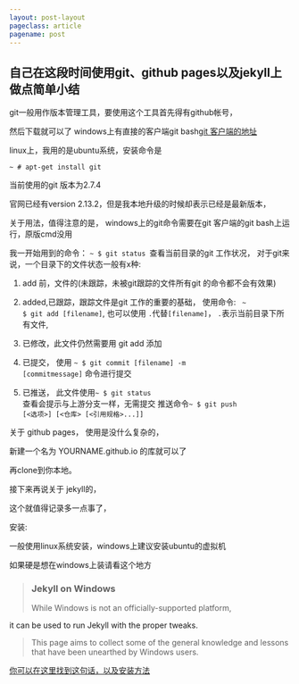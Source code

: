 ```yaml
---
layout: post-layout
pageclass: article
pagename: post
---
```


## 自己在这段时间使用git、github pages以及jekyll上做点简单小结

git一般用作版本管理工具，要使用这个工具首先得有github帐号，

然后下载就可以了 windows上有直接的客户端git bash[git 客户端的地址](https://git-scm.com/)

linux上，我用的是ubuntu系统，安装命令是

<code>~ # apt-get install git</code>

当前使用的git 版本为2.7.4

官网已经有version 2.13.2，但是我本地升级的时候却表示已经是最新版本，

关于用法，值得注意的是， windows上的git命令需要在git 客户端的git bash上运行，原版cmd没用

我一开始用到的命令：
<code>~ $ git status </code>查看当前目录的git 工作状况，
对于git来说，一个目录下的文件状态一般有x种:
1. add 前，文件的(未跟踪，未被git跟踪的文件所有git 的命令都不会有效果)

2. added,已跟踪，跟踪文件是git 工作的重要的基础，
使用命令: 
 <code> ~ $ git add [filename]</code>,
 也可以使用 <code>.</code>代替<code>[filename]</code>， <code>.</code>表示当前目录下所有文件,

3. 已修改，此文件仍然需要用 git add 添加

4. 已提交， 使用 <code>~ $ git commit [filename] -m [commitmessage]</code>
命令进行提交

5. 已推送， 此文件使用<code>~ $ git status </code>查看会提示与上游分支一样，无需提交
推送命令<code>~ $ git push [<选项>] [<仓库> [<引用规格>...]]</code>


关于 github pages， 使用是没什么复杂的，

新建一个名为 YOURNAME.github.io 的库就可以了

再clone到你本地。

接下来再说关于 jekyll的，

这个就值得记录多一点事了，

安装:

一般使用linux系统安装，windows上建议安装ubuntu的虚拟机

如果硬是想在windows上装请看这个地方


><h3>Jekyll on Windows</h3>
>While Windows is not an officially-supported platform,
it can be used to run Jekyll with the proper tweaks. 
>This page aims to collect some of the general knowledge and lessons that have been unearthed by Windows users.

<a href="https://jekyllrb.com/docs/windows/">你可以在这里找到这句话，以及安装方法</a>


